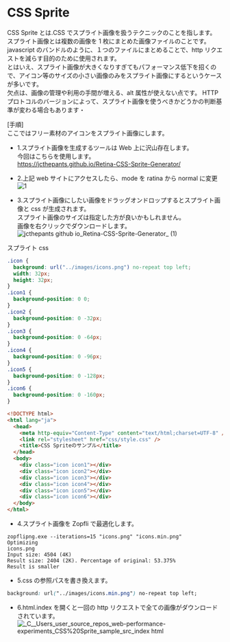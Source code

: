 # CSS Sprite

CSS Sprite とは.CSS でスプライト画像を扱うテクニックのことを指します。  
スプライト画像とは複数の画像を 1 枚にまとめた画像ファイルのことです。
javascript のバンドルのように、１つのファイルにまとめることで、http リクエストを減らす目的のために使用されます。  
とはいえ、スプライト画像が大きくなりすぎてもパフォーマンス低下を招くので、アイコン等のサイズの小さい画像のみをスプライト画像にするというケースが多いです。  
欠点は、画像の管理や利用の手間が増える、alt 属性が使えない点です。 HTTP プロトコルのバージョンによって、スプライト画像を使うべきかどうかの判断基準が変わる場合もあります・

[手順]  
ここではフリー素材のアイコンをスプライト画像にします。

- 1.スプライト画像を生成するツールは Web 上に沢山存在します。  
  今回はこちらを使用します。  
  https://jcthepants.github.io/Retina-CSS-Sprite-Generator/

* 2.上記 web サイトにアクセスしたら、mode を ratina から normal に変更  
  ![1](https://user-images.githubusercontent.com/49807271/195966784-8f5a41cb-dac7-4a6d-86e5-e9f8b47b7627.png)

* 3.スプライト画像にしたい画像をドラッグオンドロップするとスプライト画像と css が生成されます。  
  スプライト画像のサイズは指定した方が良いかもしれません。  
  画像を右クリックでダウンロードします。
  ![jcthepants github io_Retina-CSS-Sprite-Generator_ (1)](https://user-images.githubusercontent.com/49807271/195970001-2703dec3-3402-47ea-b66b-3990e7b24b9b.png)

スプライト css

```css
.icon {
  background: url("../images/icons.png") no-repeat top left;
  width: 32px;
  height: 32px;
}
.icon1 {
  background-position: 0 0;
}
.icon2 {
  background-position: 0 -32px;
}
.icon3 {
  background-position: 0 -64px;
}
.icon4 {
  background-position: 0 -96px;
}
.icon5 {
  background-position: 0 -128px;
}
.icon6 {
  background-position: 0 -160px;
}
```

```html
<!DOCTYPE html>
<html lang="ja">
  <head>
    <meta http-equiv="Content-Type" content="text/html;charset=UTF-8" />
    <link rel="stylesheet" href="css/style.css" />
    <title>CSS Spriteのサンプル</title>
  </head>
  <body>
    <div class="icon icon1"></div>
    <div class="icon icon2"></div>
    <div class="icon icon3"></div>
    <div class="icon icon4"></div>
    <div class="icon icon5"></div>
    <div class="icon icon6"></div>
  </body>
</html>
```

- 4.スプライト画像を Zopfli で最適化します。

```
zopflipng.exe --iterations=15 "icons.png" "icons.min.png"
Optimizing
icons.png
Input size: 4504 (4K)
Result size: 2404 (2K). Percentage of original: 53.375%
Result is smaller
```

- 5.css の参照パスを書き換えます。

```css
background: url("../images/icons.min.png") no-repeat top left;
```

- 6.html.index を開くと一回の http リクエストで全ての画像がダウンロードされています。
  ![_C__Users_user_source_repos_web-performance-experiments_CSS%20Sprite_sample_src_index html](https://user-images.githubusercontent.com/49807271/195987853-5afdd0d3-9285-4438-8a8d-e0ae0ca11762.png)
